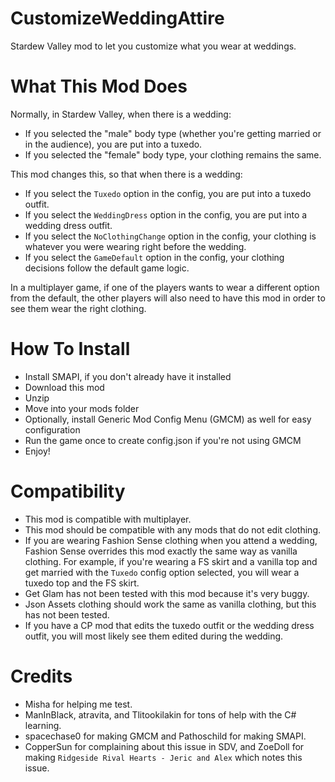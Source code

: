 # CustomizeWeddingAttire
Stardew Valley mod to let you customize what you wear at weddings.

# What This Mod Does
Normally, in Stardew Valley, when there is a wedding:
* If you selected the "male" body type (whether you're getting married or in the audience), you are put into a tuxedo.
* If you selected the "female" body type, your clothing remains the same.

This mod changes this, so that when there is a wedding:
* If you select the ``Tuxedo`` option in the config, you are put into a tuxedo outfit.
* If you select the ``WeddingDress`` option in the config, you are put into a wedding dress outfit.
* If you select the ``NoClothingChange`` option in the config, your clothing is whatever you were wearing right before the wedding.
* If you select the ``GameDefault`` option in the config, your clothing decisions follow the default game logic.

In a multiplayer game, if one of the players wants to wear a different option from the default, the other players will also need to have this mod in order to see them wear the right clothing.

# How To Install
* Install SMAPI, if you don't already have it installed
* Download this mod
* Unzip
* Move into your mods folder
* Optionally, install Generic Mod Config Menu (GMCM) as well for easy configuration
* Run the game once to create config.json if you're not using GMCM
* Enjoy!

# Compatibility
* This mod is compatible with multiplayer.
* This mod should be compatible with any mods that do not edit clothing. 
* If you are wearing Fashion Sense clothing when you attend a wedding, Fashion Sense overrides this mod exactly the same way as vanilla clothing. For example, if you're wearing a FS skirt and a vanilla top and get married with the ``Tuxedo`` config option selected, you will wear a tuxedo top and the FS skirt. 
* Get Glam has not been tested with this mod because it's very buggy. 
* Json Assets clothing should work the same as vanilla clothing, but this has not been tested.
* If you have a CP mod that edits the tuxedo outfit or the wedding dress outfit, you will most likely see them edited during the wedding. 

# Credits
* Misha for helping me test.
* ManInBlack, atravita, and Tlitookilakin for tons of help with the C# learning.
* spacechase0 for making GMCM and Pathoschild for making SMAPI.
* CopperSun for complaining about this issue in SDV, and ZoeDoll for making ``Ridgeside Rival Hearts - Jeric and Alex`` which notes this issue.
